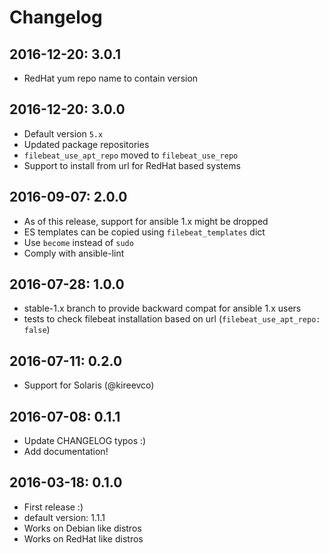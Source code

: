 # Changelog

## 2016-12-20: 3.0.1
  - RedHat yum repo name to contain version

## 2016-12-20: 3.0.0
  - Default version `5.x`
  - Updated package repositories 
  - `filebeat_use_apt_repo` moved to `filebeat_use_repo`
  - Support to install from url for RedHat based systems

## 2016-09-07: 2.0.0
  - As of this release, support for ansible 1.x might be dropped
  - ES templates can be copied using `filebeat_templates` dict
  - Use `become` instead of `sudo`
  - Comply with ansible-lint

## 2016-07-28: 1.0.0
  - stable-1.x branch to provide backward compat for ansible 1.x users
  - tests to check filebeat installation based on url 
    (`filebeat_use_apt_repo: false`)

## 2016-07-11: 0.2.0
  - Support for Solaris (@kireevco)

## 2016-07-08: 0.1.1
  - Update CHANGELOG typos :)
  - Add documentation!

## 2016-03-18: 0.1.0

  - First release :)
  - default version: 1.1.1
  - Works on Debian like distros
  - Works on RedHat like distros

